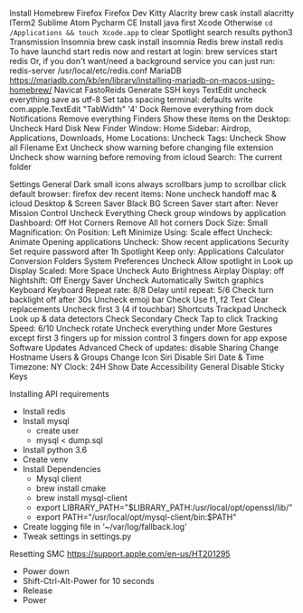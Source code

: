 Install
	Homebrew
	Firefox
	Firefox Dev
	Kitty
	Alacrity
		brew cask install alacritty
	ITerm2
	Sublime
	Atom
	Pycharm CE
		Install java first
	Xcode
		Otherwise `cd /Applications && touch Xcode.app` to clear Spotlight search results
	python3
	Transmission
	Insomnia
		brew cask install insomnia
	Redis
		brew install redis
		To have launchd start redis now and restart at login:
			brew services start redis
		Or, if you don't want/need a background service you can just run:
			redis-server /usr/local/etc/redis.conf
	MariaDB
		https://mariadb.com/kb/en/library/installing-mariadb-on-macos-using-homebrew/
	Navicat
	FastoReids
Generate SSH keys
TextEdit
	uncheck everything
	save as utf-8
	Set tabs spacing
		terminal: defaults write com.apple.TextEdit "TabWidth" '4'
Dock
	Remove everything from dock
Notifications
	Remove everything
Finders
	Show these items on the Desktop: Uncheck Hard Disk
	New Finder Window: Home
	Sidebar: Airdrop, Applications, Downloads, Home
	Locations: Uncheck
	Tags: Uncheck
	Show all Filename Ext
	Uncheck show warning before changing file extension
	Uncheck show warning before removing from icloud
	Search: The current folder

Settings
General
	Dark
	small icons
	always scrollbars
	jump to scrollbar click
	default browser: firefox dev
	recent items: None
	uncheck handoff mac & icloud
Desktop & Screen Saver
	Black BG
	Screen Saver start after: Never
Mission Control
	Uncheck Everything
	Check group windows by application
	Dashboard: Off
	Hot Corners
		Remove All hot corners
Dock
	Size: Small
	Magnification: On
	Position: Left
	Minimize Using: Scale effect
	Uncheck: Animate Opening applications
	Uncheck: Show recent applications
Security
	Set require password after 1h
Spotlight
	Keep only:
	Applications
	Calculator
	Conversion
	Folders
	System Preferences
	Uncheck Allow spotlight in Look up
Display
	Scaled: More Space
	Uncheck Auto Brightness
	Airplay Display: off
	Nightshift: Off
Energy Saver
	Uncheck Automatically Switch graphics
Keyboard
	Keyboard
		Repeat rate: 8/8
		Delay until repeat: 5/6
		Check turn backlight off after 30s
		Uncheck emoji bar
		Check Use f1, f2
	Text
		Clear replacements
		Uncheck first 3 (4 if touchbar)
	Shortcuts
Trackpad
	Uncheck Look up & data detectors
	Check Secondary
	Check Tap to click
	Tracking Speed: 6/10
	Uncheck rotate
	Uncheck everything under More Gestures except
		first
		3 fingers up for mission control
		3 fingers down for app expose
Software Updates
	Advanced
		Check of updates: disable
Sharing
	Change Hostname
Users & Groups
	Change Icon
Siri
	Disable Siri
Date & Time
	Timezone: NY
	Clock: 24H
	Show Date
Accessibility
	General
		Disable Sticky Keys


Installing API requirements
- Install redis
- Install mysql
	- create user
	- mysql < dump.sql
- Install python 3.6
- Create venv
- Install Dependencies
	- Mysql client
	- brew install cmake
	- brew install mysql-client
	- export LIBRARY_PATH="$LIBRARY_PATH:/usr/local/opt/openssl/lib/"
	- export PATH="/usr/local/opt/mysql-client/bin:$PATH"
- Create logging file in ‘~/var/log/fallback.log’
- Tweak settings in settings.py

Resetting SMC https://support.apple.com/en-us/HT201295
- Power down
- Shift-Ctrl-Alt-Power for 10 seconds
- Release
- Power